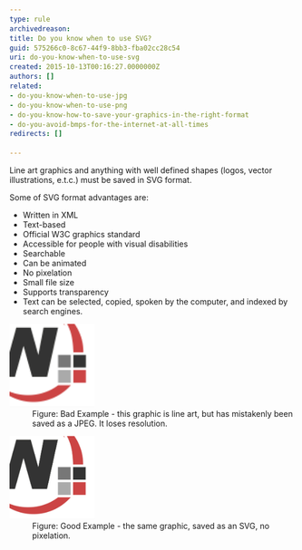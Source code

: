 ```yaml
---
type: rule
archivedreason: 
title: Do you know when to use SVG?
guid: 575266c0-8c67-44f9-8bb3-fba02cc28c54
uri: do-you-know-when-to-use-svg
created: 2015-10-13T00:16:27.0000000Z
authors: []
related:
- do-you-know-when-to-use-jpg
- do-you-know-when-to-use-png
- do-you-know-how-to-save-your-graphics-in-the-right-format
- do-you-avoid-bmps-for-the-internet-at-all-times
redirects: []

---
```


Line art graphics and anything with well defined shapes (logos, vector illustrations, e.t.c.) must be saved in SVG format.

Some of SVG format advantages are:

* Written in XML
* Text-based
* Official W3C graphics standard
* Accessible for people with visual disabilities
* Searchable
* Can be animated
* No pixelation
* Small file size
* Supports transparency
* Text can be selected, copied, spoken by the computer, and indexed by search engines.


<!--endintro-->
<dl class="badImage"><dt> 
      <img src="jpg_vs_svg_bad.jpg" alt="Bad Example - Using JPG for line art" style="width:150px;"> 
   </dt><dd>Figure: Bad Example - this graphic is line art, but has mistakenly been saved as a JPEG. It loses resolution.</dd></dl><dl class="goodImage"><dt> 
      <img src="svg.jpg" alt="Good Example - Using SVG for line art" style="width:150px;height:147px;margin-left:0px;margin-right:0px;"> 
   </dt><dd>Figure: Good Example - the same graphic, saved as an SVG, no pixelation.</dd></dl>
